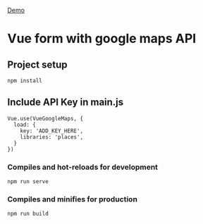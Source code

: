 [Demo](https://5ebd49806699f2000657fc3c--elegant-hodgkin-54d4d7.netlify.app/)
# Vue form with google maps API

## Project setup
```
npm install
```
## Include API Key in main.js

```
Vue.use(VueGoogleMaps, {
  load: {
    key: 'ADD_KEY_HERE',
    libraries: 'places', 
  }
})
```
### Compiles and hot-reloads for development
```
npm run serve
```

### Compiles and minifies for production
```
npm run build
```


